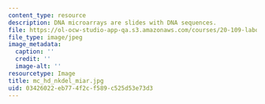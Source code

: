 ```yaml
---
content_type: resource
description: DNA microarrays are slides with DNA sequences.
file: https://ol-ocw-studio-app-qa.s3.amazonaws.com/courses/20-109-laboratory-fundamentals-in-biological-engineering-fall-2007/03426022eb774f2cf589c525d53e73d3_mc_hd_nkdel_miar.jpg
file_type: image/jpeg
image_metadata:
  caption: ''
  credit: ''
  image-alt: ''
resourcetype: Image
title: mc_hd_nkdel_miar.jpg
uid: 03426022-eb77-4f2c-f589-c525d53e73d3
---
```

